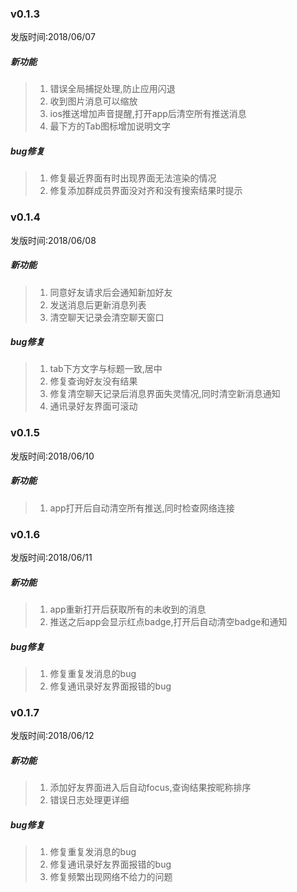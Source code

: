 ### v0.1.3
发版时间:2018/06/07
##### 新功能
>  1. 错误全局捕捉处理,防止应用闪退
>  2. 收到图片消息可以缩放
>  3. ios推送增加声音提醒,打开app后清空所有推送消息
>  4. 最下方的Tab图标增加说明文字

##### bug修复
>  1. 修复最近界面有时出现界面无法渲染的情况
>  2. 修复添加群成员界面没对齐和没有搜索结果时提示

### v0.1.4
发版时间:2018/06/08
##### 新功能
>  1. 同意好友请求后会通知新加好友
>  2. 发送消息后更新消息列表
>  3. 清空聊天记录会清空聊天窗口


##### bug修复
>  1. tab下方文字与标题一致,居中
>  2. 修复查询好友没有结果
>  3. 修复清空聊天记录后消息界面失灵情况,同时清空新消息通知
>  4. 通讯录好友界面可滚动

### v0.1.5
发版时间:2018/06/10
##### 新功能
>  1. app打开后自动清空所有推送,同时检查网络连接


### v0.1.6
发版时间:2018/06/11
##### 新功能
>  1. app重新打开后获取所有的未收到的消息
>  2. 推送之后app会显示红点badge,打开后自动清空badge和通知

##### bug修复
>  1. 修复重复发消息的bug
>  2. 修复通讯录好友界面报错的bug


### v0.1.7
发版时间:2018/06/12
##### 新功能
>  1. 添加好友界面进入后自动focus,查询结果按昵称排序
>  2. 错误日志处理更详细
##### bug修复
>  1. 修复重复发消息的bug
>  2. 修复通讯录好友界面报错的bug
>  3. 修复频繁出现网络不给力的问题










